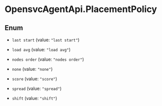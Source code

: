# OpensvcAgentApi.PlacementPolicy

## Enum


* `last start` (value: `"last start"`)

* `load avg` (value: `"load avg"`)

* `nodes order` (value: `"nodes order"`)

* `none` (value: `"none"`)

* `score` (value: `"score"`)

* `spread` (value: `"spread"`)

* `shift` (value: `"shift"`)


